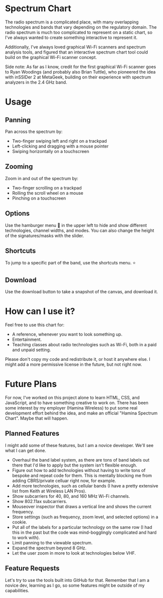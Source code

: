 # Spectrum Chart

The radio spectrum is a complicated place, with many overlapping technologies and bands that vary depending on the regulatory domain. The radio spectrum is much too complicated to represent on a static chart, so I've always wanted to create something interactive to represent it.

Additionally, I've always loved graphical Wi-Fi scanners and spectrum analysis tools, and figured that an interactive spectrum chart tool could build on the graphical Wi-Fi scanner concept.

Side note: As far as I know, credit for the first graphical Wi-Fi scanner goes to Ryan Woodings (and probably also Brian Tuttle), who pioneered the idea with inSSIDer 2 at MetaGeek, building on their experience with spectrum analyzers in the 2.4 GHz band.

# Usage

## Panning

Pan across the spectrum by:
* Two-finger swiping left and right on a trackpad
* Left-clicking and dragging with a mouse pointer
* Swiping horizontally on a touchscreen

## Zooming

Zoom in and out of the spectrum by:
* Two-finger scrolling on a trackpad
* Rolling the scroll wheel on a mouse
* Pinching on a touchscreen

## Options

Use the hamburger menu 🍔 in the upper left to hide and show different technologies, channel widths, and modes. You can also change the height of the signatures/masks with the slider.

## Shortcuts

To jump to a specific part of the band, use the shortcuts menu. ⭐


## Download

Use the download button to take a snapshot of the canvas, and download it.

# How can I use it?

Feel free to use this chart for:

* A reference, whenever you want to look something up.
* Entertainment.
* Teaching classes about radio technologies such as Wi-Fi, both in a paid and unpaid setting.

Please don't copy my code and redistribute it, or host it anywhere else. I might add a more permissive license in the future, but not right now.

# Future Plans

For now, I've worked on this project alone to learn HTML, CSS, and JavaScript, and to have something creative to work on. There has been some interest by my employer (Hamina Wireless) to put some real development effort behind the idea, and make an official "Hamina Spectrum Chart". Maybe that will happen.

## Planned Features

I might add some of these features, but I am a novice developer. We'll see what I can get done.

* Overhaul the band label system, as there are tons of band labels out there that I'd like to apply but the system isn't flexible enough.
* Figure out how to add technologies without having to write tons of bespoke and repeat code for them. This is mentally blocking me from adding CBRS/private celluar right now, for example.
* Add more technologies, such as cellular bands (I have a pretty extensive list from Keith at Wireless LAN Pros).
* Show subcarriers for 40, 80, and 160 MHz Wi-Fi channels.
* Show 802.11ax subcarriers.
* Mouseover inspector that draws a vertical line and shows the current frequency.
* Store settings (such as frequency, zoom level, and selected options) in a cookie.
* Put all of the labels for a particular technology on the same row (I had this in the past but the code was mind-bogglingly complicated and hard to work with).
* Limit panning to the viewable spectrum.
* Expand the spectrum beyond 8 GHz.
* Let the user zoom in more to look at technologies below VHF.

## Feature Requests

Let's try to use the tools built into GitHub for that. Remember that I am a novice dev, learning as I go, so some features might be outside of my capabilities.
